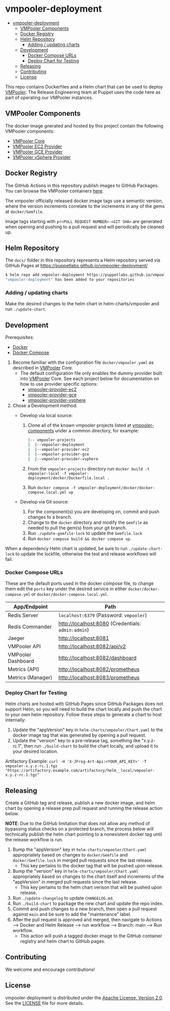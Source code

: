 # vmpooler-deployment

- [vmpooler-deployment](#vmpooler-deployment)
  - [VMPooler Components](#vmpooler-components)
  - [Docker Registry](#docker-registry)
  - [Helm Repository](#helm-repository)
    - [Adding / updating charts](#adding--updating-charts)
  - [Development](#development)
    - [Docker Compose URLs](#docker-compose-urls)
    - [Deploy Chart for Testing](#deploy-chart-for-testing)
  - [Releasing](#releasing)
  - [Contributing](#contributing)
  - [License](#license)

This repo contains Dockerfiles and a Helm chart that can be used to deploy [VMPooler](https://github.com/puppetlabs/vmpooler). The Release Engineering team at Puppet uses the code here as part of operating our VMPooler instances.

## VMPooler Components

The docker image gnerated and hosted by this project contain the following VMPooler components:

- [VMPooler Core](https://github.com/puppetlabs/vmpooler)
- [VMPooler EC2 Provider](https://github.com/puppetlabs/vmpooler-provider-ec2)
- [VMPooler GCE Provider](https://github.com/puppetlabs/vmpooler-provider-gce)
- [VMPooler vSphere Provider](https://github.com/puppetlabs/vmpooler-provider-vsphere)

## Docker Registry

The GitHub Actions in this repository publish images to GitHub Packages. You can browse the VMPooler containers [here](https://github.com/puppetlabs/vmpooler-deployment/pkgs/container/vmpooler-deployment%2Fvmpooler).

The vmpooler officially released docker image tags use a semantic version, where the version increments correlate to the increments in any of the gems at `docker/Gemfile`.

Image tags starting with `pr<PULL REQUEST NUMBER>-<GIT SHA>` are generated when opening and pushing to a pull request and will periodically be cleaned up.

## Helm Repository

The `docs/` folder in this repository represents a Helm repository served via GitHub Pages at https://puppetlabs.github.io/vmpooler-deployment/

```bash
$ helm repo add vmpooler-deployment https://puppetlabs.github.io/vmpooler-deployment/
"vmpooler-deployment" has been added to your repositories
```

### Adding / updating charts

Make the desired changes to the helm chart in helm-charts/vmpooler and run `./update-chart`.

## Development

Prerequisites:

- [Docker](https://docs.docker.com/engine/install/)
- [Docker Compose](https://docs.docker.com/compose/install/)

1. Become familiar with the configuration file `docker/vmpooler.yaml` as described in [VMPooler](https://github.com/puppetlabs/vmpooler) Core.
   - The default configuration file only enables the dummy provider built into [VMPooler](https://github.com/puppetlabs/vmpooler) Core. See each project below for documentation on how to use provider specific options:
      - [vmpooler-provider-ec2](https://github.com/puppetlabs/vmpooler-provider-ec2)
      - [vmpooler-provider-gce](https://github.com/puppetlabs/vmpooler-provider-gce)
      - [vmpooler-provider-vsphere](https://github.com/puppetlabs/vmpooler-provider-vsphere)
2. Chose a Development method:
   - Develop via local source:
      1. Clone all of the known vmpooler projects listed at [vmpooler-components](#vmpooler-components) under a common directory, for example:

           ```bash
           |-- vmpooler-projects
           |  |--vmpooler-deployment
           |  |--vmpooler-provider-ec2
           |  |--vmpooler-provider-gce
           |  |--vmpooler-provider-vsphere
           ```

      2. From the `vmpooler-projects` directory run `docker build -t vmpooler-local -f vmpooler-deployment/docker/Dockerfile.local .`
      3. Run `docker compose -f vmpooler-deployment/docker/docker-compose.local.yml up`

   - Develop via Git source:
      1. For the component(s) you are developing on, commit and push changes to a branch.
      2. Change to the `docker` directory and modify the `Gemfile` as needed to pull the gem(s) from your git branch.
      3. Run `./update-gemfile-lock` to update the `Gemfile.lock`
      4. Run `docker compose build && docker compose up`.

When a dependency Helm chart is updated, be sure to run `./update-chart-lock` to update the lockfile, otherwise the test and release workflows will fail.

### Docker Compose URLs

These are the default ports used in the docker compose file, to change them edit the `ports` key under the desired service in either `docker/docker-compose.yml` or `docker/docker-compose.local.yml`.

| App/Endpoint       | Path                                                        |
|--------------------|-------------------------------------------------------------|
| Redis Server       | `localhost:6379` (Password: `vmpooler`)                     |
| Redis Commander    | <http://localhost:8080> (Credentials: `admin:admin`)        |
| Jaeger             | <http://localhost:8081>
| VMPooler API       | <http://localhost:8082/api/v2>                              |
| VMPooler Dashboard | <http://localhost:8082/dashboard>                           |
| Metrics (API)      | <http://localhost:8082/prometheus>                          |
| Metrics (Manager)  | <http://localhost:8083/prometheus>                          |

### Deploy Chart for Testing

Helm charts are hosted with GitHub Pages since GitHub Packages does not support Helm, so you will need to build the chart locally and push the chart to your own helm repository. Follow these steps to generate a chart to host internally:

1. Update the "appVersion" key in `helm-charts/vmpooler/Chart.yaml` to the docker image tag that was generated by opening a pull request.
2. Update the "version" key to a pre-release tag, something like "x.y.z-rc.1", then run `./build-chart` to build the chart locally, and upload it to your desired location.

Artifactory Example:
`curl -H 'X-JFrog-Art-Api:<YOUR_API_KEY>' -T vmpooler-x.y.z-rc.1.tgz "https://artifactory.example.com/artifactory/helm__local/vmpooler-x.y.z-rc.1.tgz"`

## Releasing

Create a GitHub tag and release, publish a new docker image, and helm chart by opening a release prep pull request and running the release action below.

**NOTE**: Due to the GitHub limitation that does not allow any method of bypassing status checks on a protected branch, the process below will technically publish the helm chart pointing to a nonexistent docker tag until the release workflow is run.

1. Bump the "appVersion" key in `helm-charts/vmpooler/Chart.yaml` appropriately based on changes to `docker/Gemfile` and `docker/Gemfile.lock` in merged pull requests since the last release.
   - This key pertains to the docker tag that will be pushed upon release.
2. Bump the "version" key in `helm-charts/vmpooler/Chart.yaml` appropriately based on changes to the chart itself and increments of the "appVersion" in merged pull requests since the last release.
   - This key pertains to the helm chart verison that will be pushed upon release.
3. Run `./update-changelog` to update `CHANGELOG.md`.
4. Run `./build-chart` to package the new chart and update the repo index.
5. Commit and push changes to a new branch, then open a pull request against `main` and be sure to add the "maintenance" label.
6. After the pull request is approved and merged, then navigate to Actions --> Docker and Helm Release --> run workflow --> Branch: main --> Run workflow.
   - This action will push a tagged docker image to the GitHub container registry and helm chart to GitHub pages.

## Contributing

We welcome and encourage contributions!

## License

vmpooler-deployment is distributed under the [Apache License, Version 2.0](http://www.apache.org/licenses/LICENSE-2.0.html). See the [LICENSE](LICENSE) file for more details.
